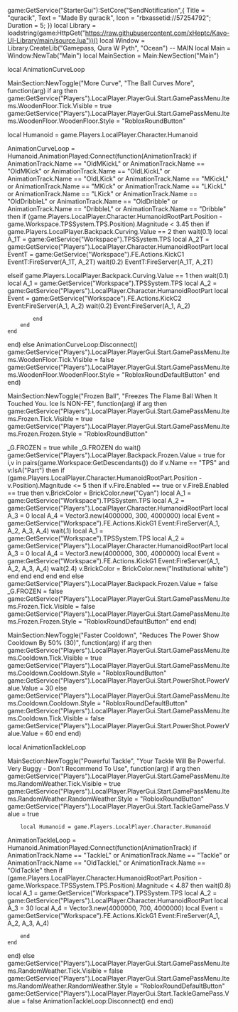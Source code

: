 game:GetService("StarterGui"):SetCore("SendNotification",{
    Title = "quracik",
    Text = "Made By quracik",
    Icon = "rbxassetid://57254792";
Duration = 5;
})
local Library = loadstring(game:HttpGet("https://raw.githubusercontent.com/xHeptc/Kavo-UI-Library/main/source.lua"))()
local Window = Library.CreateLib("Gamepass, Qura W Pyth", "Ocean")
    -- MAIN
    local Main = Window:NewTab("Main")
    local MainSection = Main:NewSection("Main")

local AnimationCurveLoop

MainSection:NewToggle("More Curve", "The Ball Curves More", function(arg)
if arg then
game:GetService("Players").LocalPlayer.PlayerGui.Start.GamePassMenu.Items.WoodenFloor.Tick.Visible = true
    game:GetService("Players").LocalPlayer.PlayerGui.Start.GamePassMenu.Items.WoodenFloor.WoodenFloor.Style = "RobloxRoundButton"

local Humanoid = game.Players.LocalPlayer.Character.Humanoid

AnimationCurveLoop = Humanoid.AnimationPlayed:Connect(function(AnimationTrack)
    if AnimationTrack.Name == "OldMKickL" or AnimationTrack.Name == "OldMKick" or AnimationTrack.Name == "OldLKickL" or AnimationTrack.Name == "OldLKick" or AnimationTrack.Name == "MKickL" or AnimationTrack.Name == "MKick" or AnimationTrack.Name == "LKickL" or AnimationTrack.Name == "LKick" or AnimationTrack.Name == "OldDribbleL" or AnimationTrack.Name == "OldDribble" or AnimationTrack.Name == "DribbleL" or AnimationTrack.Name == "Dribble" then
    if (game.Players.LocalPlayer.Character.HumanoidRootPart.Position - game.Workspace.TPSSystem.TPS.Position).Magnitude < 3.45 then
        if game.Players.LocalPlayer.Backpack.Curving.Value == 2 then
        wait(0.1)
                local A_1T = game:GetService("Workspace").TPSSystem.TPS
local A_2T = game:GetService("Players").LocalPlayer.Character.HumanoidRootPart
local EventT = game:GetService("Workspace").FE.Actions.KickC1
EventT:FireServer(A_1T, A_2T)
wait(0.2)
EventT:FireServer(A_1T, A_2T)

elseif game.Players.LocalPlayer.Backpack.Curving.Value == 1 then
wait(0.1)
local A_1 = game:GetService("Workspace").TPSSystem.TPS
local A_2 = game:GetService("Players").LocalPlayer.Character.HumanoidRootPart
local Event = game:GetService("Workspace").FE.Actions.KickC2
Event:FireServer(A_1, A_2)
wait(0.2)
Event:FireServer(A_1, A_2)

            end
        end
    end
end)
    else
        AnimationCurveLoop:Disconnect()
        game:GetService("Players").LocalPlayer.PlayerGui.Start.GamePassMenu.Items.WoodenFloor.Tick.Visible = false
    game:GetService("Players").LocalPlayer.PlayerGui.Start.GamePassMenu.Items.WoodenFloor.WoodenFloor.Style = "RobloxRoundDefaultButton"
    end
end)

MainSection:NewToggle("Frozen Ball", "Freezes The Flame Ball When It Touched You. Ice Is NON-FE", function(arg)
if arg then
game:GetService("Players").LocalPlayer.PlayerGui.Start.GamePassMenu.Items.Frozen.Tick.Visible = true
    game:GetService("Players").LocalPlayer.PlayerGui.Start.GamePassMenu.Items.Frozen.Frozen.Style = "RobloxRoundButton"
    
_G.FROZEN = true
    while _G.FROZEN do
    wait()
        game:GetService("Players").LocalPlayer.Backpack.Frozen.Value = true
        for i,v in pairs(game.Workspace:GetDescendants()) do
    if v.Name == "TPS" and v:IsA("Part") then
    if (game.Players.LocalPlayer.Character.HumanoidRootPart.Position - v.Position).Magnitude <= 5 then
    if v.Fire.Enabled == true or v.FireB.Enabled == true then
       v.BrickColor = BrickColor.new("Cyan")
       local A_1 = game:GetService("Workspace").TPSSystem.TPS
local A_2 = game:GetService("Players").LocalPlayer.Character.HumanoidRootPart
local A_3 = 0
local A_4 = Vector3.new(4000000, 300, 4000000)
local Event = game:GetService("Workspace").FE.Actions.KickG1
Event:FireServer(A_1, A_2, A_3, A_4)
wait(.1)
local A_1 = game:GetService("Workspace").TPSSystem.TPS
local A_2 = game:GetService("Players").LocalPlayer.Character.HumanoidRootPart
local A_3 = 0
local A_4 = Vector3.new(4000000, 300, 4000000)
local Event = game:GetService("Workspace").FE.Actions.KickG1
Event:FireServer(A_1, A_2, A_3, A_4)
wait(2.4)
v.BrickColor = BrickColor.new("Institutional white")
    end
    end
    end
    end
    end
    else
     game:GetService("Players").LocalPlayer.Backpack.Frozen.Value = false
     _G.FROZEN = false
     game:GetService("Players").LocalPlayer.PlayerGui.Start.GamePassMenu.Items.Frozen.Tick.Visible = false
    game:GetService("Players").LocalPlayer.PlayerGui.Start.GamePassMenu.Items.Frozen.Frozen.Style = "RobloxRoundDefaultButton"
    end
end)

MainSection:NewToggle("Faster Cooldown", "Reduces The Power Show Cooldown By 50% (30)", function(arg)
if arg then
game:GetService("Players").LocalPlayer.PlayerGui.Start.GamePassMenu.Items.Cooldown.Tick.Visible = true
    game:GetService("Players").LocalPlayer.PlayerGui.Start.GamePassMenu.Items.Cooldown.Cooldown.Style = "RobloxRoundButton"
        game:GetService("Players").LocalPlayer.PlayerGui.Start.PowerShot.PowerValue.Value = 30
    else
    game:GetService("Players").LocalPlayer.PlayerGui.Start.GamePassMenu.Items.Cooldown.Cooldown.Style = "RobloxRoundDefaultButton"
    game:GetService("Players").LocalPlayer.PlayerGui.Start.GamePassMenu.Items.Cooldown.Tick.Visible = false
       game:GetService("Players").LocalPlayer.PlayerGui.Start.PowerShot.PowerValue.Value = 60
    end
end)

local AnimationTackleLoop

MainSection:NewToggle("Powerful Tackle", "Your Tackle Will Be Powerful. Very Buggy - Don't Recommend To Use", function(arg)
if arg then
game:GetService("Players").LocalPlayer.PlayerGui.Start.GamePassMenu.Items.RandomWeather.Tick.Visible = true
    game:GetService("Players").LocalPlayer.PlayerGui.Start.GamePassMenu.Items.RandomWeather.RandomWeather.Style = "RobloxRoundButton"
        game:GetService("Players").LocalPlayer.PlayerGui.Start.TackleGamePass.Value = true
        
        local Humanoid = game.Players.LocalPlayer.Character.Humanoid

AnimationTackleLoop = Humanoid.AnimationPlayed:Connect(function(AnimationTrack)
    if AnimationTrack.Name == "TackleL" or AnimationTrack.Name == "Tackle" or AnimationTrack.Name == "OldTackleL" or AnimationTrack.Name == "OldTackle" then
    if (game.Players.LocalPlayer.Character.HumanoidRootPart.Position - game.Workspace.TPSSystem.TPS.Position).Magnitude < 4.87 then
        wait(0.8)
                local A_1 = game:GetService("Workspace").TPSSystem.TPS
local A_2 = game:GetService("Players").LocalPlayer.Character.HumanoidRootPart
local A_3 = 30
local A_4 = Vector3.new(4000000, 700, 4000000)
local Event = game:GetService("Workspace").FE.Actions.KickG1
Event:FireServer(A_1, A_2, A_3, A_4)

        end
    end
end)
    else
      game:GetService("Players").LocalPlayer.PlayerGui.Start.GamePassMenu.Items.RandomWeather.Tick.Visible = false
    game:GetService("Players").LocalPlayer.PlayerGui.Start.GamePassMenu.Items.RandomWeather.RandomWeather.Style = "RobloxRoundDefaultButton"
      game:GetService("Players").LocalPlayer.PlayerGui.Start.TackleGamePass.Value = false
      AnimationTackleLoop:Disconnect()
    end
end)
